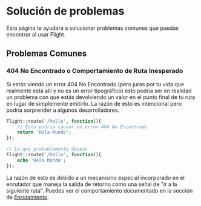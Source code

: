 # Solución de problemas

Esta página te ayudará a solucionar problemas comunes que puedas encontrar al usar Flight.

## Problemas Comunes

### 404 No Encontrado o Comportamiento de Ruta Inesperado

Si estás viendo un error 404 No Encontrado (pero juras por tu vida que realmente está allí y no es un error tipográfico) esto podría ser en realidad un problema con que estás devolviendo un valor en el punto final de tu ruta en lugar de simplemente emitirlo. La razón de esto es intencional pero podría sorprender a algunos desarrolladores.

```php
Flight::route('/hello', function(){
	// Esto podría causar un error 404 No Encontrado
	return 'Hola Mundo';
});

// Lo que probablemente deseas
Flight::route('/hello', function(){
	echo 'Hola Mundo';
});
```

La razón de esto es debido a un mecanismo especial incorporado en el enrutador que maneja la salida de retorno como una señal de "ir a la siguiente ruta". Puedes ver el comportamiento documentado en la sección de [Enrutamiento](/learn/routing#passing).